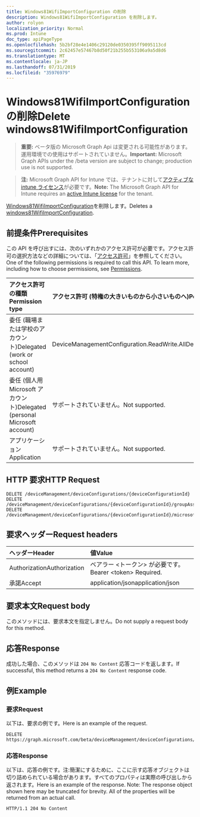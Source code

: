 ```yaml
---
title: Windows81WifiImportConfiguration の削除
description: Windows81WifiImportConfiguration を削除します。
author: rolyon
localization_priority: Normal
ms.prod: Intune
doc_type: apiPageType
ms.openlocfilehash: 5b2bf28e4e1406c29120de0350395ff9095113cd
ms.sourcegitcommit: 2c62457e57467b8d50f21b255b553106a9a5d8d6
ms.translationtype: MT
ms.contentlocale: ja-JP
ms.lasthandoff: 07/31/2019
ms.locfileid: "35976979"
---
```

# <a name="delete-windows81wifiimportconfiguration"></a><span data-ttu-id="5be96-103">Windows81WifiImportConfiguration の削除</span><span class="sxs-lookup"><span data-stu-id="5be96-103">Delete windows81WifiImportConfiguration</span></span>

> <span data-ttu-id="5be96-104">**重要:** ベータ版の Microsoft Graph Api は変更される可能性があります。運用環境での使用はサポートされていません。</span><span class="sxs-lookup"><span data-stu-id="5be96-104">**Important:** Microsoft Graph APIs under the /beta version are subject to change; production use is not supported.</span></span>

> <span data-ttu-id="5be96-105">**注:** Microsoft Graph API for Intune では、テナントに対して[アクティブな intune ライセンス](https://go.microsoft.com/fwlink/?linkid=839381)が必要です。</span><span class="sxs-lookup"><span data-stu-id="5be96-105">**Note:** The Microsoft Graph API for Intune requires an [active Intune license](https://go.microsoft.com/fwlink/?linkid=839381) for the tenant.</span></span>

<span data-ttu-id="5be96-106">[Windows81WifiImportConfiguration](../resources/intune-deviceconfig-windows81wifiimportconfiguration.md)を削除します。</span><span class="sxs-lookup"><span data-stu-id="5be96-106">Deletes a [windows81WifiImportConfiguration](../resources/intune-deviceconfig-windows81wifiimportconfiguration.md).</span></span>

## <a name="prerequisites"></a><span data-ttu-id="5be96-107">前提条件</span><span class="sxs-lookup"><span data-stu-id="5be96-107">Prerequisites</span></span>
<span data-ttu-id="5be96-p101">この API を呼び出すには、次のいずれかのアクセス許可が必要です。アクセス許可の選択方法などの詳細については、「[アクセス許可](/graph/permissions-reference)」を参照してください。</span><span class="sxs-lookup"><span data-stu-id="5be96-p101">One of the following permissions is required to call this API. To learn more, including how to choose permissions, see [Permissions](/graph/permissions-reference).</span></span>

|<span data-ttu-id="5be96-110">アクセス許可の種類</span><span class="sxs-lookup"><span data-stu-id="5be96-110">Permission type</span></span>|<span data-ttu-id="5be96-111">アクセス許可 (特権の大きいものから小さいものへ)</span><span class="sxs-lookup"><span data-stu-id="5be96-111">Permissions (from most to least privileged)</span></span>|
|:---|:---|
|<span data-ttu-id="5be96-112">委任 (職場または学校のアカウント)</span><span class="sxs-lookup"><span data-stu-id="5be96-112">Delegated (work or school account)</span></span>|<span data-ttu-id="5be96-113">DeviceManagementConfiguration.ReadWrite.All</span><span class="sxs-lookup"><span data-stu-id="5be96-113">DeviceManagementConfiguration.ReadWrite.All</span></span>|
|<span data-ttu-id="5be96-114">委任 (個人用 Microsoft アカウント)</span><span class="sxs-lookup"><span data-stu-id="5be96-114">Delegated (personal Microsoft account)</span></span>|<span data-ttu-id="5be96-115">サポートされていません。</span><span class="sxs-lookup"><span data-stu-id="5be96-115">Not supported.</span></span>|
|<span data-ttu-id="5be96-116">アプリケーション</span><span class="sxs-lookup"><span data-stu-id="5be96-116">Application</span></span>|<span data-ttu-id="5be96-117">サポートされていません。</span><span class="sxs-lookup"><span data-stu-id="5be96-117">Not supported.</span></span>|

## <a name="http-request"></a><span data-ttu-id="5be96-118">HTTP 要求</span><span class="sxs-lookup"><span data-stu-id="5be96-118">HTTP Request</span></span>
<!-- {
  "blockType": "ignored"
}
-->
``` http
DELETE /deviceManagement/deviceConfigurations/{deviceConfigurationId}
DELETE /deviceManagement/deviceConfigurations/{deviceConfigurationId}/groupAssignments/{deviceConfigurationGroupAssignmentId}/deviceConfiguration
DELETE /deviceManagement/deviceConfigurations/{deviceConfigurationId}/microsoft.graph.windowsDomainJoinConfiguration/networkAccessConfigurations/{deviceConfigurationId}
```

## <a name="request-headers"></a><span data-ttu-id="5be96-119">要求ヘッダー</span><span class="sxs-lookup"><span data-stu-id="5be96-119">Request headers</span></span>
|<span data-ttu-id="5be96-120">ヘッダー</span><span class="sxs-lookup"><span data-stu-id="5be96-120">Header</span></span>|<span data-ttu-id="5be96-121">値</span><span class="sxs-lookup"><span data-stu-id="5be96-121">Value</span></span>|
|:---|:---|
|<span data-ttu-id="5be96-122">Authorization</span><span class="sxs-lookup"><span data-stu-id="5be96-122">Authorization</span></span>|<span data-ttu-id="5be96-123">ベアラー &lt;トークン&gt; が必要です。</span><span class="sxs-lookup"><span data-stu-id="5be96-123">Bearer &lt;token&gt; Required.</span></span>|
|<span data-ttu-id="5be96-124">承諾</span><span class="sxs-lookup"><span data-stu-id="5be96-124">Accept</span></span>|<span data-ttu-id="5be96-125">application/json</span><span class="sxs-lookup"><span data-stu-id="5be96-125">application/json</span></span>|

## <a name="request-body"></a><span data-ttu-id="5be96-126">要求本文</span><span class="sxs-lookup"><span data-stu-id="5be96-126">Request body</span></span>
<span data-ttu-id="5be96-127">このメソッドには、要求本文を指定しません。</span><span class="sxs-lookup"><span data-stu-id="5be96-127">Do not supply a request body for this method.</span></span>

## <a name="response"></a><span data-ttu-id="5be96-128">応答</span><span class="sxs-lookup"><span data-stu-id="5be96-128">Response</span></span>
<span data-ttu-id="5be96-129">成功した場合、このメソッドは `204 No Content` 応答コードを返します。</span><span class="sxs-lookup"><span data-stu-id="5be96-129">If successful, this method returns a `204 No Content` response code.</span></span>

## <a name="example"></a><span data-ttu-id="5be96-130">例</span><span class="sxs-lookup"><span data-stu-id="5be96-130">Example</span></span>

### <a name="request"></a><span data-ttu-id="5be96-131">要求</span><span class="sxs-lookup"><span data-stu-id="5be96-131">Request</span></span>
<span data-ttu-id="5be96-132">以下は、要求の例です。</span><span class="sxs-lookup"><span data-stu-id="5be96-132">Here is an example of the request.</span></span>
``` http
DELETE https://graph.microsoft.com/beta/deviceManagement/deviceConfigurations/{deviceConfigurationId}
```

### <a name="response"></a><span data-ttu-id="5be96-133">応答</span><span class="sxs-lookup"><span data-stu-id="5be96-133">Response</span></span>
<span data-ttu-id="5be96-p102">以下は、応答の例です。注:簡潔にするために、ここに示す応答オブジェクトは切り詰められている場合があります。すべてのプロパティは実際の呼び出しから返されます。</span><span class="sxs-lookup"><span data-stu-id="5be96-p102">Here is an example of the response. Note: The response object shown here may be truncated for brevity. All of the properties will be returned from an actual call.</span></span>
``` http
HTTP/1.1 204 No Content
```





